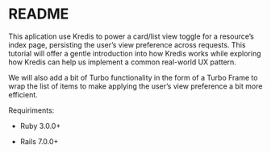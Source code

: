 # README

This aplication use Kredis to power a card/list view toggle for a resource’s index page, persisting the user’s view preference across requests. This tutorial will offer a gentle introduction into how Kredis works while exploring how Kredis can help us implement a common real-world UX pattern.

We will also add a bit of Turbo functionality in the form of a Turbo Frame to wrap the list of items to make applying the user’s view preference a bit more efficient.

Requiriments:

* Ruby 3.0.0+

* Rails 7.0.0+
